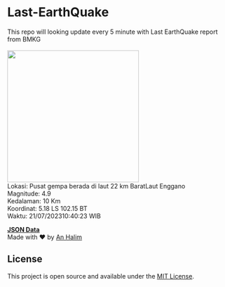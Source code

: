 # Last-EarthQuake
This repo will looking update every 5 minute with Last EarthQuake report from BMKG
<br>
<br>
<img src="https://static.bmkg.go.id/20230721104023.mmi.jpg" width="300"/>
<br>
Lokasi: Pusat gempa berada di laut 22 km BaratLaut Enggano <br>
Magnitude: 4.9 <br>
Kedalaman: 10 Km <br>
Koordinat: 5.18 LS 102.15 BT <br>
Waktu: 21/07/202310:40:23 WIB <br>

<a href="./data/data.json">**JSON Data**</a>
<br>
Made with ❤️ by <a href="https://github.com/an-halim">An Halim</a>
## License

This project is open source and available under the [MIT License](LICENSE).
